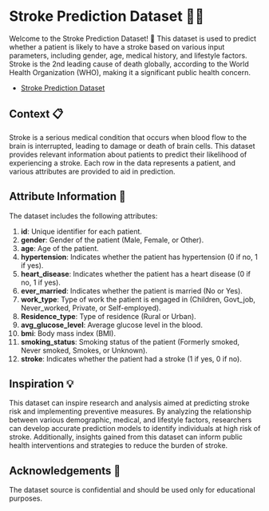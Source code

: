 # Stroke Prediction Dataset 🧠💔

Welcome to the Stroke Prediction Dataset! 🎉 This dataset is used to predict whether a patient is likely to have a stroke based on various input parameters, including gender, age, medical history, and lifestyle factors. Stroke is the 2nd leading cause of death globally, according to the World Health Organization (WHO), making it a significant public health concern.

- [Stroke Prediction Dataset](https://www.kaggle.com/datasets/fedesoriano/stroke-prediction-dataset)

## Context 📋

Stroke is a serious medical condition that occurs when blood flow to the brain is interrupted, leading to damage or death of brain cells. This dataset provides relevant information about patients to predict their likelihood of experiencing a stroke. Each row in the data represents a patient, and various attributes are provided to aid in prediction.

## Attribute Information 📝

The dataset includes the following attributes:

1. **id**: Unique identifier for each patient.
2. **gender**: Gender of the patient (Male, Female, or Other).
3. **age**: Age of the patient.
4. **hypertension**: Indicates whether the patient has hypertension (0 if no, 1 if yes).
5. **heart_disease**: Indicates whether the patient has a heart disease (0 if no, 1 if yes).
6. **ever_married**: Indicates whether the patient is married (No or Yes).
7. **work_type**: Type of work the patient is engaged in (Children, Govt_job, Never_worked, Private, or Self-employed).
8. **Residence_type**: Type of residence (Rural or Urban).
9. **avg_glucose_level**: Average glucose level in the blood.
10. **bmi**: Body mass index (BMI).
11. **smoking_status**: Smoking status of the patient (Formerly smoked, Never smoked, Smokes, or Unknown).
12. **stroke**: Indicates whether the patient had a stroke (1 if yes, 0 if no).

## Inspiration 💡

This dataset can inspire research and analysis aimed at predicting stroke risk and implementing preventive measures. By analyzing the relationship between various demographic, medical, and lifestyle factors, researchers can develop accurate prediction models to identify individuals at high risk of stroke. Additionally, insights gained from this dataset can inform public health interventions and strategies to reduce the burden of stroke.

## Acknowledgements 🙏

The dataset source is confidential and should be used only for educational purposes.
